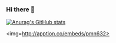 ### Hi there 👋

[![Anurag's GitHub stats](https://github-readme-stats.vercel.app/api?username=ZacharyLauGitHub)](https://github.com/anuraghazra/github-readme-stats)

<!--
**ZacharyLauGitHub/ZacharyLauGitHub** is a ✨ _special_ ✨ repository because its `README.md` (this file) appears on your GitHub profile.

Here are some ideas to get you started:

- 🔭 I’m currently working on ...
- 🌱 I’m currently learning ...
- 👯 I’m looking to collaborate on ...
- 🤔 I’m looking for help with ...
- 💬 Ask me about ...
- 📫 How to reach me: ...
- 😄 Pronouns: ...
- ⚡ Fun fact: ...
-->

<img=http://apption.co/embeds/pmn632>
